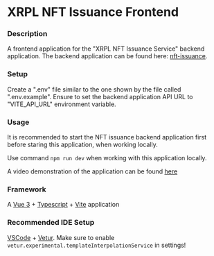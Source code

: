 # XRPL NFT Issuance Frontend

### Description

A frontend application for the "XRPL NFT Issuance Service" backend application. The backend application can be found here: [nft-issuance](https://github.com/Vivid-IOV-Labs/nft-issuance).


### Setup

Create a ".env" file similar to the one shown by the file called ".env.example". Ensure to set the backend application API URL to "VITE_API_URL" environment variable.

### Usage

It is recommended to start the NFT issuance backend application first before staring this application, when working locally.

Use command ```npm run dev``` when working with this application locally.

A video demonstration of the application can be found [here]()


### Framework

A [Vue 3](https://v3.vuejs.org/) + [Typescript](https://www.typescriptlang.org/) + [Vite](https://vitejs.dev/) application


### Recommended IDE Setup

[VSCode](https://code.visualstudio.com/) + [Vetur](https://marketplace.visualstudio.com/items?itemName=octref.vetur). Make sure to enable `vetur.experimental.templateInterpolationService` in settings!
